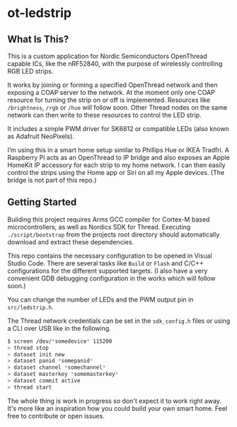 # ot-ledstrip

## What Is This?

This is a custom application for Nordic Semiconductors OpenThread capable ICs, like the nRF52840, with the purpose of wirelessly controlling RGB LED strips.

It works by joining or forming a specified OpenThread network and then exposing a COAP server to the network. At the moment only one COAP resource for turning the strip on or off is implemented. Resources like `/brightness`, `/rgb` or `/hue` will follow soon. Other Thread nodes on the same network can then write to these resources to control the LED strip.

It includes a simple PWM driver for SK6812 or compatible LEDs (also known as Adafruit NeoPixels).

I’m using this in a smart home setup similar to Phillips Hue or IKEA Tradfri. A Raspberry Pi acts as an OpenThread to IP bridge and also exposes an Apple HomeKit IP accessory for each strip to my home network. I can then easily control the strips using the Home app or Siri on all my Apple devices. (The bridge is not part of this repo.)

## Getting Started

Building this project requires Arms GCC compiler for Cortex-M based microcontrollers, as well as Nordics SDK for Thread. Executing `./script/bootstrap` from the projects root directory should automatically download and extract these dependencies.

This repo contains the necessary configuration to be opened in Visual Studio Code. There are several tasks like `Build` or `Flash` and C/C++ configurations for the different supported targets. (I also have a very convenient GDB debugging configuration in the works which will follow soon.)

You can change the number of LEDs and the PWM output pin in `src/ledstrip.h`.

The Thread network credentials can be set in the `sdk_config.h` files or using a CLI over USB like in the following.

```sh
$ screen /dev/*somedevice* 115200
> thread stop
> dataset init new
> dataset panid *somepanid*
> dataset channel *somechannel*
> dataset masterkey *somemasterkey*
> dataset commit active
> thread start
```

The whole thing is work in progress so don't expect it to work right away. It's more like an inspiration how you could build your own smart home. Feel free to contribute or open issues.
